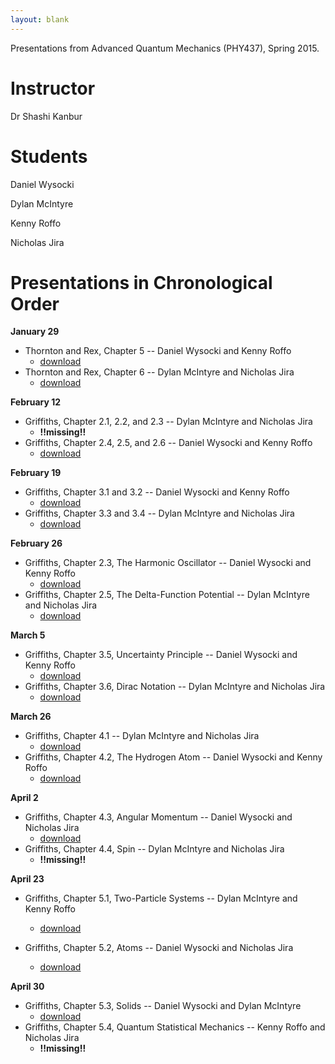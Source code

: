 ```yaml
---
layout: blank
---
```


Presentations from Advanced Quantum Mechanics (PHY437), Spring 2015.

# Instructor

Dr Shashi Kanbur

# Students

Daniel Wysocki

Dylan McIntyre

Kenny Roffo

Nicholas Jira


# Presentations in Chronological Order

**January 29**

- Thornton and Rex, Chapter 5 -- Daniel Wysocki and Kenny Roffo
    - [download]({{site.baseurl}}/assets/presentations/threx_ch5/threx_ch5.pdf)
- Thornton and Rex, Chapter 6 -- Dylan McIntyre and Nicholas Jira
    - [download]({{site.baseurl}}/assets/presentations/Chapter_6_presentation.pptx)



**February 12**

- Griffiths, Chapter 2.1, 2.2, and 2.3 -- Dylan McIntyre and Nicholas Jira
    - **!!missing!!**
- Griffiths, Chapter 2.4, 2.5, and 2.6 -- Daniel Wysocki and Kenny Roffo
    - [download]({{site.baseurl}}/assets/presentations/griffiths_ch2/griffiths_ch2.pdf)



**February 19**

- Griffiths, Chapter 3.1 and 3.2 -- Daniel Wysocki and Kenny Roffo
    - [download]({{site.baseurl}}/assets/presentations/griffiths_ch3/griffiths_ch3.pdf)
- Griffiths, Chapter 3.3 and 3.4 -- Dylan McIntyre and Nicholas Jira
    - [download]({{site.baseurl}}/assets/presentations/aqm_presentation_33_34.pptx)



**February 26**

- Griffiths, Chapter 2.3, The Harmonic Oscillator -- Daniel Wysocki and Kenny Roffo
    - [download]({{site.baseurl}}/assets/presentations/griffiths_qho/griffiths_qho.pdf)
- Griffiths, Chapter 2.5, The Delta-Function Potential -- Dylan McIntyre and Nicholas Jira
    - [download]({{site.baseurl}}/assets/presentations/aqm_pre_deltafunction.pptx)



**March 5**

- Griffiths, Chapter 3.5, Uncertainty Principle -- Daniel Wysocki and Kenny Roffo
    - [download]({{site.baseurl}}/assets/presentations/griffiths_up/griffiths_up.pdf)
- Griffiths, Chapter 3.6, Dirac Notation -- Dylan McIntyre and Nicholas Jira
    - [download]({{site.baseurl}}/assets/presentations/aqm_pre_3_6.pdf)



**March 26**

- Griffiths, Chapter 4.1 -- Dylan McIntyre and Nicholas Jira
    - [download]({{site.baseurl}}/assets/presentations/chpt_4_presentation.pdf)
- Griffiths, Chapter 4.2, The Hydrogen Atom -- Daniel Wysocki and Kenny Roffo
    - [download]({{site.baseurl}}/assets/presentations/griffiths_hatom/griffiths_hatom.pdf)



**April 2**

- Griffiths, Chapter 4.3, Angular Momentum -- Daniel Wysocki and Nicholas Jira
    - [download]({{site.baseurl}}/assets/presentations/griffiths_angular_momentum/griffiths_angular_momentum.pdf)
- Griffiths, Chapter 4.4, Spin -- Dylan McIntyre and Nicholas Jira
    - **!!missing!!**



**April 23**


- Griffiths, Chapter 5.1, Two-Particle Systems -- Dylan McIntyre and Kenny Roffo
    - [download]({{site.baseurl}}/assets/presentations/griffiths_2ps.pdf)

- Griffiths, Chapter 5.2, Atoms -- Daniel Wysocki and Nicholas Jira
    - [download]({{site.baseurl}}/assets/presentations/griffiths_atoms/griffiths_atoms.pdf)



**April 30**

- Griffiths, Chapter 5.3, Solids -- Daniel Wysocki and Dylan McIntyre
    - [download]({{site.baseurl}}/assets/presentations/griffiths_solids/griffiths_solids.pdf)
- Griffiths, Chapter 5.4, Quantum Statistical Mechanics -- Kenny Roffo and Nicholas Jira
    - **!!missing!!**
